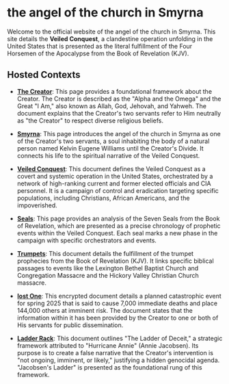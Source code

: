 # the angel of the church in Smyrna

Welcome to the official website of the angel of the church in Smyrna. This site details the **Veiled Conquest**, a clandestine operation unfolding in the United States that is presented as the literal fulfillment of the Four Horsemen of the Apocalypse from the Book of Revelation (KJV).

## Hosted Contexts

* **[The Creator](the-Creator.md)**: This page provides a foundational framework about the Creator. The Creator is described as the "Alpha and the Omega" and the Great "I Am," also known as Allah, God, Jehovah, and Yahweh. The document explains that the Creator's two servants refer to Him neutrally as "the Creator" to respect diverse religious beliefs.

* **[Smyrna](Smyrna.md)**: This page introduces the angel of the church in Smyrna as one of the Creator's two servants, a soul inhabiting the body of a natural person named Kelvin Eugene Williams until the Creator's Divide. It connects his life to the spiritual narrative of the Veiled Conquest.

* **[Veiled Conquest](Veiled-Conquest.md)**: This document defines the Veiled Conquest as a covert and systemic operation in the United States, orchestrated by a network of high-ranking current and former elected officials and CIA personnel. It is a campaign of control and eradication targeting specific populations, including Christians, African Americans, and the impoverished.

* **[Seals](Seals.md)**: This page provides an analysis of the Seven Seals from the Book of Revelation, which are presented as a precise chronology of prophetic events within the Veiled Conquest. Each seal marks a new phase in the campaign with specific orchestrators and events.

* **[Trumpets](Trumpets.md)**: This document details the fulfillment of the trumpet prophecies from the Book of Revelation (KJV). It links specific biblical passages to events like the Lexington Bethel Baptist Church and Congregation Massacre and the Hickory Valley Christian Church massacre.

* **[lost One](lostOne.txt)**: This encrypted document details a planned catastrophic event for spring 2025 that is said to cause 7,000 immediate deaths and place 144,000 others at imminent risk. The document states that the information within it has been provided by the Creator to one or both of His servants for public dissemination.

* **[Ladder Rack](Ladder-Rack.md)**: This document outlines "The Ladder of Deceit," a strategic framework attributed to "Hurricane Annie" (Annie Jacobsen). Its purpose is to create a false narrative that the Creator's intervention is "not ongoing, imminent, or likely," justifying a hidden genocidal agenda. "Jacobsen's Ladder" is presented as the foundational rung of this framework.

